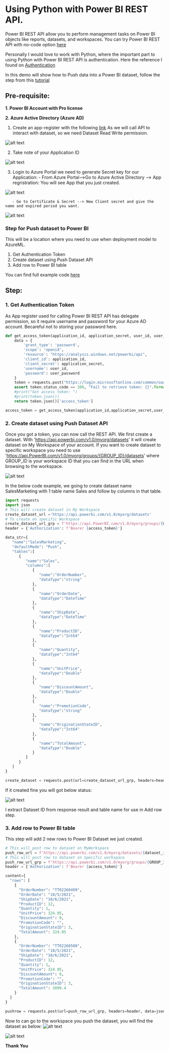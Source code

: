 # Using Python with Power BI REST API.
Power BI REST API allow you to perform management tasks on Power BI objects like reports, datasets, and workspaces. You can try Power BI REST API with no-code option [here](https://youtu.be/fXbJeIY2CgE)

Personally I would love to work with Python, where the important part to using Python with Power BI REST API is authentication. 
Here the reference I found on [Authentication](https://bitbucket.org/omnistream/powerbi-api-example/src/master/example.py)


In this demo will show how to Push data into a Power BI dataset, follow the step from this [tutorial](https://docs.microsoft.com/en-us/power-bi/developer/automation/walkthrough-push-data)

## Pre-requisite:
**1. Power BI Account with Pro license**

**2. Azure Active Directory (Azure AD)**

1. Create an app-register with the following [link](https://app.powerbi.com/apps)
    As we will call API to interact with dataset, so we need Dataset Read Write permission.

![alt text](https://github.com/WipadaChan/pbi_demo_repo/blob/master/04_PowerBI_REST_API/image/appregis.png "App Registry") 

2. Take note of your Application ID 

![alt text](https://github.com/WipadaChan/pbi_demo_repo/blob/master/04_PowerBI_REST_API/image/copyAppID.png "Copy App ID")

3. Login to Azure Portal we need to generate Secret key for our Application:
       - From Azure Portal-->Go to Azure Active Directory --> App regristration: You will see App that you just created.

![alt text](https://github.com/WipadaChan/pbi_demo_repo/blob/master/04_PowerBI_REST_API/image/appcreated.png "App created") 

       - Go to Certificate & Secret --> New Client secret and give the name and expired period you want. 

![alt text](https://github.com/WipadaChan/pbi_demo_repo/blob/master/04_PowerBI_REST_API/image/createClientSecret.png "createClientSecret") 



### Step for Push dataset to Power BI
This will be a location where you need to use when deployment model to AzureML. 
1. Get Authentication Token
2. Create dataset using Push Dataset API 
3. Add row to Power BI table

You can find full example code [here](https://github.com/WipadaChan/pbi_demo_repo/blob/master/04_PowerBI_REST_API/PowerBIRESTApi.ipynb)

## Step:
### 1. Get Authentication Token
As App register used for calling Power BI REST API has delegate permission, so it require username and password for your Azure AD account. 
Becareful not to storing your password here. 

```python
def get_access_token(application_id, application_secret, user_id, user_password):
    data = {
        'grant_type': 'password',
        'scope': 'openid',
        'resource': "https://analysis.windows.net/powerbi/api",
        'client_id': application_id,
        'client_secret': application_secret,
        'username': user_id,
        'password': user_password
    }
    token = requests.post("https://login.microsoftonline.com/common/oauth2/token", data=data)
    assert token.status_code == 200, "Fail to retrieve token: {}".format(token.text)
    #print("Got access token: ")
    #print(token.json())
    return token.json()['access_token']

access_token = get_access_token(application_id,application_secret,user_id,user_password)
```

### 2. Create dataset using Push Dataset API
Once you got a token, you can now call the REST API. We first create a dataset. With 'https://api.powerbi.com/v1.0/myorg/datasets' it will create dataset on My Workspace of your account. If you want to create dataset to specific workspace you need to use 'https://api.PowerBI.com/v1.0/myorg/groups/{GROUP_ID}/datasets' where GROUP_ID is your workspace ID that you can find in the URL when browsing to the 
workspace.

![alt text](https://github.com/WipadaChan/pbi_demo_repo/blob/master/04_PowerBI_REST_API/image/workspaceid.png "createClientSecret") 

In the below code example, we going to create dataset name SalesMarketing with 1 table name Sales and follow by columns in that table. 

```python
import requests
import json
# This will create dataset in My Workspace
create_dataset_url ='https://api.powerbi.com/v1.0/myorg/datasets'
# To create on specific Workspace 
create_dataset_url_grp = f'https://api.PowerBI.com/v1.0/myorg/groups/{GROUP_ID}/datasets'
header = {'Authorization': f'Bearer {access_token}'}

data_str={
   "name":"SalesMarketing",
   "defaultMode": "Push",
   "tables":[
      {
         "name":"Sales",
         "columns":[
            {
               "name":"OrderNumber",
               "dataType":"string"
            },
            {
               "name":"OrderDate",
               "dataType":"DateTime"
            },
            {
               "name":"ShipDate",
               "dataType":"DateTime"
            },
            {
               "name":"ProductID",
               "dataType":"Int64"
            },
            {
               "name":"Quantity",
               "dataType":"Int64"
            },
            {
               "name":"UnitPrice",
               "dataType":"Double"
            },
            {
               "name":"DiscountAmount",
               "dataType":"Double"
            },
            {
               "name":"PromotionCode",
               "dataType":"string"
            },
            {
               "name":"OriginationStateID",
               "dataType":"Int64"
            },
            {
               "name":"TotalAmount",
               "dataType":"Double"
            }
         ]
      }
   ]
}

create_dataset = requests.post(url=create_dataset_url_grp, headers=header, data=json.dumps(data_str))
```

If it created fine you will got below status:

![alt text](https://github.com/WipadaChan/pbi_demo_repo/blob/master/04_PowerBI_REST_API/image/PushDatasetResult.png "createClientSecret")

I extract Dataset ID from response result and table name for use in Add row step.

### 3. Add row to Power BI table
This step will add 2 new rows to Power BI Dataset we just created. 

```python
# This will post row to dataset on MyWorkspace
push_row_url = f'https://api.powerbi.com/v1.0/myorg/datasets/{dataset_id}/tables/{table_name}/rows'
# This will post row to dataset on Specific workspace
push_row_url_grp = f'https://api.powerbi.com/v1.0/myorg/groups/{GROUP_ID}/datasets/{dataset_id}/tables/{table_name}/rows'
header = {'Authorization': f'Bearer {access_token}'}

content={
  "rows": [
    {
      "OrderNumber": "TT02260499",
      "OrderDate": "10/5/2021",
      "ShipDate": "10/6/2021",
      "ProductID": 12,
      "Quantity": 1,
      "UnitPrice": 324.95,
      "DiscountAmount": 0,
      "PromotionCode": "",
      "OriginationStateID": 3,
      "TotalAmount": 324.95
    },
    {
      "OrderNumber": "TT02260500",
      "OrderDate": "10/5/2021",
      "ShipDate": "10/6/2021",
      "ProductID": 12,
      "Quantity": 1,
      "UnitPrice": 324.95,
      "DiscountAmount": 0,
      "PromotionCode": "",
      "OriginationStateID": 3,
      "TotalAmount": 3899.4
    }
  ]
}

pushrow = requests.post(url=push_row_url_grp, headers=header, data=json.dumps(content))
```

Now to can go to the workspace you push the dataset, you will find the dataset as below: 
![alt text](https://github.com/WipadaChan/pbi_demo_repo/blob/master/04_PowerBI_REST_API/image/datasetCreated.png "Dataset")

![alt text](https://github.com/WipadaChan/pbi_demo_repo/blob/master/04_PowerBI_REST_API/image/createReport.png "Report")

**Thank You** 